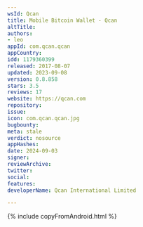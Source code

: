 ```yaml
---
wsId: Qcan
title: Mobile Bitcoin Wallet - Qcan
altTitle: 
authors:
- leo
appId: com.qcan.qcan
appCountry: 
idd: 1179360399
released: 2017-08-07
updated: 2023-09-08
version: 0.8.858
stars: 3.5
reviews: 17
website: https://qcan.com
repository: 
issue: 
icon: com.qcan.qcan.jpg
bugbounty: 
meta: stale
verdict: nosource
appHashes: 
date: 2024-09-03
signer: 
reviewArchive: 
twitter: 
social: 
features: 
developerName: Qcan International Limited

---
```


{% include copyFromAndroid.html %}

